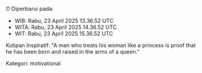⏰ Diperbarui pada:
- WIB: Rabu, 23 April 2025 13.36.52 UTC
- WITA: Rabu, 23 April 2025 14.36.52 UTC
- WIT: Rabu, 23 April 2025 15.36.52 UTC

Kutipan Inspiratif:
"A man who treats his woman like a princess is proof that he has been born and raised in the arms of a queen."


Kategori: motivational


